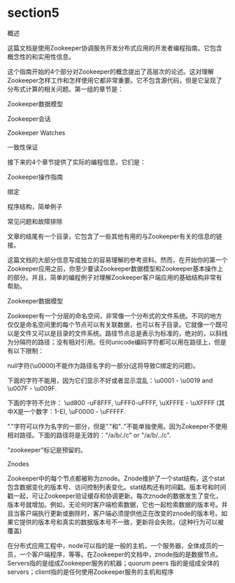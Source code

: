 # section5

概述

这篇文档是使用Zookeeper协调服务开发分布式应用的开发者编程指南。它包含概念性的和实用性信息。



这个指南开始的4个部分对Zookeeper的概念提出了高层次的论述。这对理解Zookeeper怎样工作和怎样使用它都非常重要。它不包含源代码，但是它呈现了分布式计算的相关问题。第一组的章节是：



Zookeeper数据模型

Zookeeper会话

Zookeeper Watches

一致性保证

接下来的4个章节提供了实际的编程信息，它们是：



Zookeeper操作指南

绑定

程序结构，简单例子

常见问题和故障排除

文章的结尾有一个目录，它包含了一些其他有用的与Zookeeper有关的信息的链接。



这篇文档的大部分信息写成独立的容易理解的参考资料。然而，在开始你的第一个Zookeeper应用之前，你至少要读Zookeeper数据模型和Zookeeper基本操作上的部分。并且，简单的编程例子对理解Zookeeper客户端应用的基础结构非常有帮助。



Zookeeper数据模型

Zookeeper有一个分层的命名空间，非常像一个分布式的文件系统。不同的地方仅仅是命名空间里的每个节点可以有关联数据，也可以有子目录。它就像一个既可以是文件又可以是目录的文件系统。路径节点总是表示为标准的，绝对的，以斜线为分隔符的路径；没有相对引用。任何unicode编码字符都可以用在路径上，但是有以下限制：



null字符\(\u0000\)不能作为路径名字的一部分\(这将导致C绑定的问题\)。

下面的字符不能用，因为它们显示不好或者显示混乱：\u0001 - \u0019 and \u007F - \u009F.

下面的字符不允许： \ud800 -uF8FFF, \uFFF0-uFFFF, \uXFFFE - \uXFFFF \(其中X是一个数字：1-E\), \uF0000 - \uFFFFF.

"."字符可以作为名字的一部分，但是"."和".."不能单独使用。因为Zokeeper不使用相对路径。下面的路径将是无效的："/a/b/./c" or "/a/b/../c".

"zookeeper"标记是预留的。

Znodes



Zookeeper中的每个节点都被称为znode。Znode维护了一个stat结构，这个stat包含数据变化的版本号、访问控制列表变化。stat结构还有时间戳。版本号和时间戳一起，可让Zookeeper验证缓存和协调更新。每次znode的数据发生了变化，版本号就增加。例如，无论何时客户端检索数据，它也一起检索数据的版本号。并且当客户端执行更新或删除时，客户端必须提供他正在改变的znode的版本号。如果它提供的版本号和真实的数据版本号不一致，更新将会失败。\(这种行为可以被覆盖\)



在分布式应用工程中，node可以指的是一般的主机，一个服务器，全体成员的一员，一个客户端程序，等等。在Zookeeper的文档中，znode指的是数据节点。Servers指的是组成Zookeeper服务的机器；quorum peers 指的是组成全体的servers；client指的是任何使用Zookeeper服务的主机和程序

